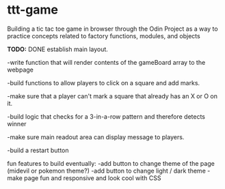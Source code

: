 # ttt-game
Building a tic tac toe game in browser through the Odin Project as a way to practice concepts related to factory functions, modules, and objects



**TODO:**
    DONE establish main layout.

-write function that will render contents of the gameBoard array to the webpage

-build functions to allow players to click on a square and add marks.

-make sure that a player can't mark a square that already has an X or O on it. 

-build logic that checks for a 3-in-a-row pattern and therefore detects winner

-make sure main readout area can display message to players. 

-build a restart button

fun features to build eventually: 
-add button to change theme of the page (midevil or pokemon theme?)
-add button to change light / dark theme
-make page fun and responsive and look cool with CSS